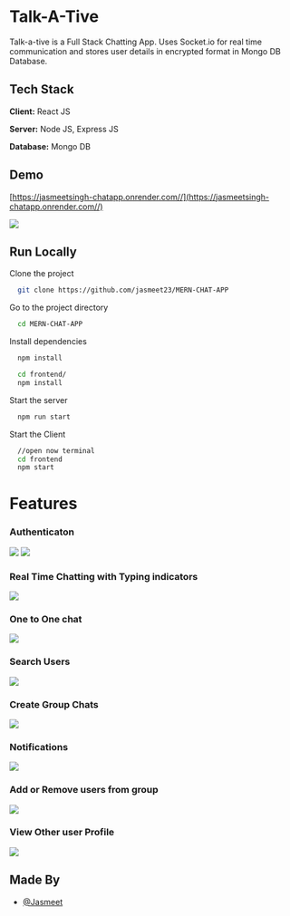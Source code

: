 
# Talk-A-Tive

Talk-a-tive is a Full Stack Chatting App.
Uses Socket.io for real time communication and stores user details in encrypted format in Mongo DB Database.
## Tech Stack

**Client:** React JS

**Server:** Node JS, Express JS

**Database:** Mongo DB
  
## Demo

[https://jasmeetsingh-chatapp.onrender.com//](https://jasmeetsingh-chatapp.onrender.com//)

![](https://github.com/jasmeetsingh23/MERN-CHAT-APP/blob/main/screenshots/group%20%2B%20notif.PNG)
## Run Locally

Clone the project

```bash
  git clone https://github.com/jasmeet23/MERN-CHAT-APP
```

Go to the project directory

```bash
  cd MERN-CHAT-APP
```

Install dependencies

```bash
  npm install
```

```bash
  cd frontend/
  npm install
```

Start the server

```bash
  npm run start
```
Start the Client

```bash
  //open now terminal
  cd frontend
  npm start
```

  
# Features

### Authenticaton
![](https://github.com/jasmeetsingh23/MERN-CHAT-APP/blob/main/screenshots/login.PNG)
![](https://github.com/jasmeetsingh23/MERN-CHAT-APP/blob/main/screenshots/signup.PNG)
### Real Time Chatting with Typing indicators
![](https://github.com/jasmeetsingh23/MERN-CHAT-APP/blob/main/screenshots/real-time.PNG)
### One to One chat
![](https://github.com/jasmeetsingh23/MERN-CHAT-APP/blob/main/screenshots/mainscreen.PNG)
### Search Users
![](https://github.com/jasmeetsingh23/MERN-CHAT-APP/blob/main/screenshots/search.PNG)
### Create Group Chats
![](https://github.com/jasmeetsingh23/MERN-CHAT-APP/blob/main/screenshots/new%20grp.PNG)
### Notifications 
![](https://github.com/jasmeetsingh23/MERN-CHAT-APP/blob/main/screenshots/group%20%2B%20notif.PNG)
### Add or Remove users from group
![](https://github.com/jasmeetsingh23/MERN-CHAT-APP/blob/main/screenshots/add%20rem.PNG)
### View Other user Profile
![](https://github.com/jasmeetsingh23/MERN-CHAT-APP/blob/main/screenshots/profile.PNG)
## Made By

- [@Jasmeet](https://github.com/jasmeetsingh23)

  
